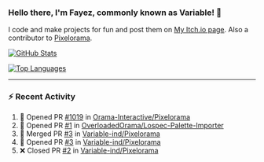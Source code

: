 ### Hello there, I'm Fayez, commonly known as Variable! 👋
I code and make projects for fun and post them on [My Itch.io page](https://variable-industries.itch.io/). Also a contributor to [Pixelorama](https://github.com/Orama-Interactive/Pixelorama).

[![GitHub Stats](https://github-readme-stats.vercel.app/api/?username=Variable-ind&show_icons=true&theme=merko)](https://github.com/anuraghazra/github-readme-stats)

[![Top Languages](https://github-readme-stats.vercel.app/api/top-langs/?username=Variable-ind&layout=compact&theme=merko)](https://github.com/anuraghazra/github-readme-stats)

---

### :zap: Recent Activity

<!--START_SECTION:activity-->
1. 💪 Opened PR [#1019](https://github.com/Orama-Interactive/Pixelorama/pull/1019) in [Orama-Interactive/Pixelorama](https://github.com/Orama-Interactive/Pixelorama)
2. 💪 Opened PR [#1](https://github.com/OverloadedOrama/Lospec-Palette-Importer/pull/1) in [OverloadedOrama/Lospec-Palette-Importer](https://github.com/OverloadedOrama/Lospec-Palette-Importer)
3. 🎉 Merged PR [#3](https://github.com/Variable-ind/Pixelorama/pull/3) in [Variable-ind/Pixelorama](https://github.com/Variable-ind/Pixelorama)
4. 💪 Opened PR [#3](https://github.com/Variable-ind/Pixelorama/pull/3) in [Variable-ind/Pixelorama](https://github.com/Variable-ind/Pixelorama)
5. ❌ Closed PR [#2](https://github.com/Variable-ind/Pixelorama/pull/2) in [Variable-ind/Pixelorama](https://github.com/Variable-ind/Pixelorama)
<!--END_SECTION:activity-->

<!--
**Variable-ind/Variable-ind** is a ✨ _special_ ✨ repository because its `README.md` (this file) appears on your GitHub profile.

Here are some ideas to get you started:
- 🌱 I’m currently studying at ...
- 🔭 I’m currently working on ...
- 👯 I’m looking to collaborate on ...
- 🤔 I’m looking for help with ...
- 💬 Ask me about ...
- 📫 How to reach me: ...
- ⚡ Fun fact: ...
-->
